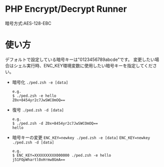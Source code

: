 # PHP Encrypt/Decrypt Runner
暗号方式:AES-128-EBC

# 使い方
デフォルトで設定している暗号キーは"0123456789abcde"です。
変更したい場合はシェル実行時、ENC_KEY環境変数に使用したい暗号キーを指定してください。
- 暗号化
   `./ped.zsh -e [data]`
   ```
   e.g.
   $ ./ped.zsh -e hello
   Z0x+8454yr2c7JwSWCOmOQ==
   ```

- 復号
   `./ped.zsh -d [data]`
   ```
   e.g.
   $ ./ped.zsh -d Z0x+8454yr2c7JwSWCOmOQ==
   hello
   ```

- 暗号キーの変更
   `ENC_KEY=newkey ./ped.zsh -e [data]`
   `ENC_KEY=newkey ./ped.zsh -d [data]`
   ```
   e.g.
   $ ENC_KEY=XXXXXXXXXX000000 ./ped.zsh -e hello
   j51FOpWhartl0xHrmw8GmA==
   ```

